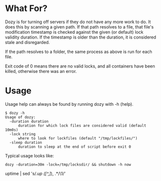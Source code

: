 # What For?

Dozy is for turning off servers if they do not have any more work to do. It does this by
scanning a given path. If that path resolves to a file, that file's modification 
timestamp is checked against the given (or default) lock validity duration. If the 
timestamp is older than the duration, it is considered stale and disregarded. 

If the path resolves to a folder, the same process as above is run for each file.

Exit code of 0 means there are no valid locks, and all containers have been killed,
otherwise there was an error.

# Usage

Usage help can always be found by running dozy with -h (help). 

    $ dozy -h
    Usage of dozy:
      -duration duration
          duration for which lock files are considered valid (default 10m0s)
      -lock string
          where to look for lockfiles (default "/tmp/lockfiles/")
      -sleep duration
          duration to sleep at the end of script before exit 0


Typical usage looks like:
  
    dozy -duration=30m -lock=/tmp/locksdir/ && shutdown -h now
uptime | sed 's/.*up \([^,]*\), .*/\1/'